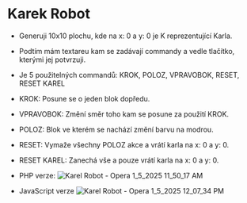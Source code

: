 # Karek Robot
- Generuji 10x10 plochu, kde na x: 0 a y: 0 je K reprezentující Karla.
- Podtím mám textareu kam se zadávají commandy a vedle tlačítko, kterými jej potvrzuji.
- Je 5 použitelných commandů: KROK, POLOZ, VPRAVOBOK, RESET, RESET KAREL
- KROK: Posune se o jeden blok dopředu.
- VPRAVOBOK: Změní směr toho kam se posune za použití KROK.
- POLOZ: Blok ve kterém se nachází změní barvu na modrou.
- RESET: Vymaže všechny POLOZ akce a vrátí karla na x: 0 a y: 0.
- RESET KAREL: Zanechá vše a pouze vrátí karla na x: 0 a y: 0.

- PHP verze:
![Karel Robot - Opera 1_5_2025 11_50_17 AM](https://github.com/user-attachments/assets/1d586763-224b-40e7-82c7-32bd41ed0c07)

- JavaScript verze
  ![Karel Robot - Opera 1_5_2025 12_07_34 PM](https://github.com/user-attachments/assets/b5f38e06-fce6-4629-a629-a2282076374b)

